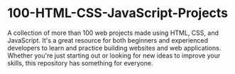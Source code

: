 # 100-HTML-CSS-JavaScript-Projects
A collection of more than 100 web projects made using HTML, CSS, and JavaScript. It's a great resource for both beginners and experienced developers to learn and practice building websites and web applications. Whether you're just starting out or looking for new ideas to improve your skills, this repository has something for everyone.
